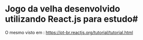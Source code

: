 # Jogo da velha desenvolvido utilizando React.js para estudo#

O mesmo visto em : https://pt-br.reactjs.org/tutorial/tutorial.html